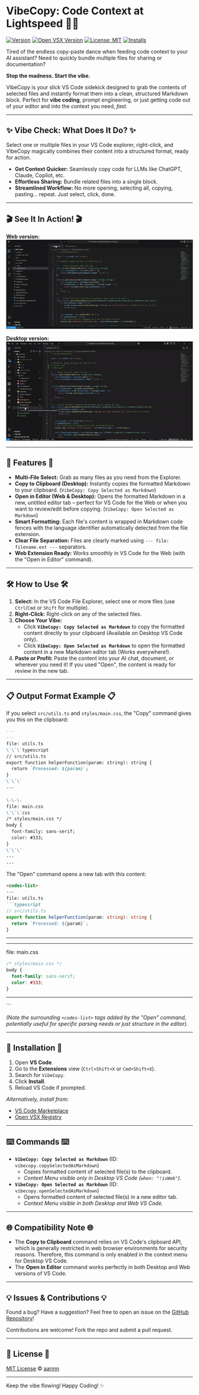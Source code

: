 # VibeCopy: Code Context at Lightspeed 🚀✨

[![Version](https://img.shields.io/visual-studio-marketplace/v/aarmn.vibecopy?style=flat-square&label=VS%20Marketplace)](https://marketplace.visualstudio.com/items?itemName=aarmn.vibecopy)
[![Open VSX Version](https://img.shields.io/open-vsx/v/aarmn/vibecopy?style=flat-square&label=Open%20VSX)](https://open-vsx.org/extension/aarmn/vibecopy)
[![License: MIT](https://img.shields.io/badge/License-MIT-yellow.svg?style=flat-square)](https://opensource.org/licenses/MIT)
[![Installs](https://img.shields.io/visual-studio-marketplace/i/aarmn.vibecopy?style=flat-square)](https://marketplace.visualstudio.com/items?itemName=aarmn.vibecopy)

Tired of the endless copy-paste dance when feeding code context to your AI assistant? Need to quickly bundle multiple files for sharing or documentation?

**Stop the madness. Start the vibe.**

VibeCopy is your slick VS Code sidekick designed to grab the contents of selected files and instantly format them into a clean, structured Markdown block. Perfect for **vibe coding**, prompt engineering, or just getting code out of your editor and into the context you need, *fast*.

---

## ✨ Vibe Check: What Does It Do? ✨

Select one or multiple files in your VS Code explorer, right-click, and VibeCopy magically combines their content into a structured format, ready for action.

*   **Get Context Quicker:** Seamlessly copy code for LLMs like ChatGPT, Claude, Copilot, etc.
*   **Effortless Sharing:** Bundle related files into a single block.
*   **Streamlined Workflow:** No more opening, selecting all, copying, pasting... repeat. Just select, click, done.

---

## 🎬 See It In Action! 🎬

**Web version:**
![web version demo](https://raw.githubusercontent.com/aarmn/vibecopy/main/web-ver.gif)

**Desktop version:**
![desktop version demo](https://raw.githubusercontent.com/aarmn/vibecopy/main/node-ver.gif)

---

## 🚀 Features 🚀

*   **Multi-File Select:** Grab as many files as you need from the Explorer.
*   **Copy to Clipboard (Desktop):** Instantly copies the formatted Markdown to your clipboard. (`VibeCopy: Copy Selected as Markdown`)
*   **Open in Editor (Web & Desktop):** Opens the formatted Markdown in a new, untitled editor tab – perfect for VS Code for the Web or when you want to review/edit before copying. (`VibeCopy: Open Selected as Markdown`)
*   **Smart Formatting:** Each file's content is wrapped in Markdown code fences with the language identifier automatically detected from the file extension.
*   **Clear File Separation:** Files are clearly marked using `--- file: filename.ext ---` separators.
*   **Web Extension Ready:** Works smoothly in VS Code for the Web (with the "Open in Editor" command).

---

## 🛠️ How to Use 🛠️

1.  **Select:** In the VS Code File Explorer, select one or more files (use `Ctrl`/`Cmd` or `Shift` for multiple).
2.  **Right-Click:** Right-click on any of the selected files.
3.  **Choose Your Vibe:**
    *   Click **`VibeCopy: Copy Selected as Markdown`** to copy the formatted content directly to your clipboard (Available on Desktop VS Code only).
    *   Click **`VibeCopy: Open Selected as Markdown`** to open the formatted content in a new Markdown editor tab (Works everywhere!).
4.  **Paste or Profit:** Paste the content into your AI chat, document, or wherever you need it! If you used "Open", the content is ready for review in the new tab.

---

## 📋 Output Format Example 📋

If you select `src/utils.ts` and `styles/main.css`, the "Copy" command gives you this on the clipboard:

```markdown
---
---
file: utils.ts
\`\`\`typescript
// src/utils.ts
export function helperFunction(param: string): string {
  return `Processed: ${param}`;
}
\`\`\`
---

\-\-\-
file: main.css
\`\`\`css
/* styles/main.css */
body {
  font-family: sans-serif;
  color: #333;
}
\`\`\`
---
---
```

The "Open" command opens a new tab with this content:

```markdown
<codes-list>
---
file: utils.ts
```typescript
// src/utils.ts
export function helperFunction(param: string): string {
  return `Processed: ${param}`;
}
```
---

---
file: main.css
```css
/* styles/main.css */
body {
  font-family: sans-serif;
  color: #333;
}
```
---
</codes-list>
```

*(Note the surrounding `<codes-list>` tags added by the "Open" command, potentially useful for specific parsing needs or just structure in the editor).*

---

## 💾 Installation 💾

1.  Open **VS Code**.
2.  Go to the **Extensions** view (`Ctrl+Shift+X` or `Cmd+Shift+X`).
3.  Search for `VibeCopy`.
4.  Click **Install**.
5.  Reload VS Code if prompted.

*Alternatively, install from:*

*   [VS Code Marketplace](https://marketplace.visualstudio.com/items?itemName=aarmn.vibecopy)
*   [Open VSX Registry](https://open-vsx.org/extension/aarmn/vibecopy)

---

## ⌨️ Commands ⌨️

*   **`VibeCopy: Copy Selected as Markdown`** (ID: `vibecopy.copySelectedAsMarkdown`)
    *   Copies formatted content of selected file(s) to the clipboard.
    *   *Context Menu visible only in Desktop VS Code (`when: "!isWeb"`).*
*   **`VibeCopy: Open Selected as Markdown`** (ID: `vibecopy.openSelectedAsMarkdown`)
    *   Opens formatted content of selected file(s) in a new editor tab.
    *   *Context Menu visible in both Desktop and Web VS Code.*

---

## 🌐 Compatibility Note 🌐

*   The **Copy to Clipboard** command relies on VS Code's clipboard API, which is generally restricted in web browser environments for security reasons. Therefore, this command is only enabled in the context menu for Desktop VS Code.
*   The **Open in Editor** command works perfectly in both Desktop and Web versions of VS Code.

---

## 💡 Issues & Contributions 💡

Found a bug? Have a suggestion? Feel free to open an issue on the [GitHub Repository](https://github.com/aarmn/vibecopy/issues)!

Contributions are welcome! Fork the repo and submit a pull request.

---

## 📜 License 📜

[MIT License](https://github.com/aarmn/vibecopy/blob/main/LICENSE) © [aarmn](https://github.com/aarmn)

---

Keep the vibe flowing! Happy Coding! ✨